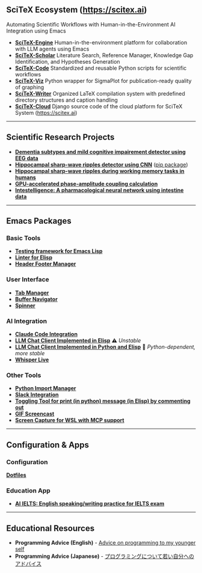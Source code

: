 ## SciTeX Ecosystem (https://scitex.ai)
Automating Scientific Workflows with Human-in-the-Environment AI Integration using Emacs

- [**SciTeX-Engine**](https://github.com/ywatanabe1989/emacs-claude-code) Human-in-the-environment platform for collaboration with LLM agents using Emacs
- [**SciTeX-Scholar**](https://github.com/ywatanabe1989/SciTeX-Code/tree/main/src/scitex/scholar) Literature Search, Reference Manager, Knowledge Gap Identification, and Hypotheses Generation
- [**SciTeX-Code**](https://github.com/ywatanabe1989/SciTeX-Code) Standardized and reusable Python scripts for scientific workflows
- [**SciTeX-Viz**](https://github.com/ywatanabe1989/SciTeX-Viz) Python wrapper for SigmaPlot for publication-ready quality of graphing
- [**SciTeX-Writer**](https://github.com/ywatanabe1989/SciTeX-Writer) Organized LaTeX compilation system with predefined directory structures and caption handling
- [**SciTeX-Cloud**](https://github.com/ywatanabe1989/SciTeX-Cloud) Django source code of the cloud platform for SciTeX System (https://scitex.ai)

---

## Scientific Research Projects

- [**Dementia subtypes and mild cognitive impairement detector using EEG data**](https://github.com/yanagisawa-lab/eeg-dementia-classification)
- [**Hippocampal sharp-wave ripples detector using CNN**](https://github.com/ywatanabe1989/towards-threshold-invariance-in-defining-hippocampal-ripples) ([pip package](https://github.com/ywatanabe1989/ripple_detector_CNN))
- [**Hippocampal sharp-wave ripples during working memory tasks in humans**](https://github.com/ywatanabe1989/ripple-wm-code)
- [**GPU-accelerated phase-amplitude coupling calculation**](https://github.com/ywatanabe1989/gpac)
- [**Intestelligence: A pharmacological neural network using intestine data**](https://github.com/ywatanabe1989/intestelligence)

---

## Emacs Packages

### Basic Tools
- [**Testing framework for Emacs Lisp**](https://github.com/ywatanabe1989/elisp-test)
- [**Linter for Elisp**](https://github.com/ywatanabe1989/elisp-linter)
- [**Header Footer Manager**](https://github.com/ywatanabe1989/emacs-header-footer-manager)

### User Interface
- [**Tab Manager**](https://github.com/ywatanabe1989/emacs-tab-manager)
- [**Buffer Navigator**](https://github.com/ywatanabe1989/emacs-buffer-navigation)
- [**Spinner**](https://github.com/ywatanabe1989/emacs-spinner)

### AI Integration
- [**Claude Code Integration**](https://github.com/ywatanabe1989/emacs-claude-code)
- [**LLM Chat Client Implemented in Elisp**](https://github.com/ywatanabe1989/emacs-llm) ⚠️ *Unstable*
- [**LLM Chat Client Implemented in Python and Elisp**](https://github.com/ywatanabe1989/genai) 🐍 *Python-dependent, more stable*
- [**Whisper Live**](https://github.com/ywatanabe1989/emacs-whisper-live)

### Other Tools
- [**Python Import Manager**](https://github.com/ywatanabe1989/emacs-python-import-manager)
- [**Slack Integration**](https://github.com/ywatanabe1989/emacs-slack)
- [**Toggling Tool for print (in python) message (in Elisp) by commenting out**](https://github.com/ywatanabe1989/emacs-message)
- [**GIF Screencast**](https://github.com/ywatanabe1989/emacs-gif-screencast)
- [**Screen Capture for WSL with MCP support**](https://github.com/ywatanabe1989/emacs-gif-screencast)

---

## Configuration & Apps

### Configuration
[**Dotfiles**](https://github.com/ywatanabe1989/.dotfiles-public)

### Education App
- [**AI IELTS: English speaking/writing practice for IELTS exam**](https://ai-ielts.app/)
---

## Educational Resources

- **Programming Advice (English)** - [Advice on programming to my younger self](./docs/advice-for-my-younger-myself-en.md)
- **Programming Advice (Japanese)** - [プログラミングについて若い自分へのアドバイス](./docs/advice-for-my-younger-myself-ja.md)

